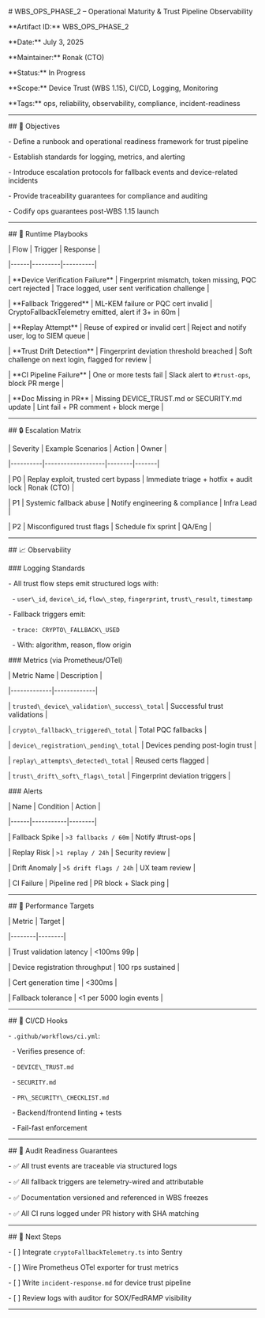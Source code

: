 \# WBS\_OPS\_PHASE\_2 – Operational Maturity \& Trust Pipeline Observability



\*\*Artifact ID:\*\* WBS\_OPS\_PHASE\_2  

\*\*Date:\*\* July 3, 2025  

\*\*Maintainer:\*\* Ronak (CTO)  

\*\*Status:\*\* In Progress  

\*\*Scope:\*\* Device Trust (WBS 1.15), CI/CD, Logging, Monitoring  

\*\*Tags:\*\* ops, reliability, observability, compliance, incident-readiness



---



\## 🎯 Objectives



\- Define a runbook and operational readiness framework for trust pipeline

\- Establish standards for logging, metrics, and alerting

\- Introduce escalation protocols for fallback events and device-related incidents

\- Provide traceability guarantees for compliance and auditing

\- Codify ops guarantees post-WBS 1.15 launch



---



\## 🔁 Runtime Playbooks



| Flow | Trigger | Response |

|------|---------|----------|

| \*\*Device Verification Failure\*\* | Fingerprint mismatch, token missing, PQC cert rejected | Trace logged, user sent verification challenge |

| \*\*Fallback Triggered\*\* | ML-KEM failure or PQC cert invalid | CryptoFallbackTelemetry emitted, alert if 3+ in 60m |

| \*\*Replay Attempt\*\* | Reuse of expired or invalid cert | Reject and notify user, log to SIEM queue |

| \*\*Trust Drift Detection\*\* | Fingerprint deviation threshold breached | Soft challenge on next login, flagged for review |

| \*\*CI Pipeline Failure\*\* | One or more tests fail | Slack alert to `#trust-ops`, block PR merge |

| \*\*Doc Missing in PR\*\* | Missing DEVICE\_TRUST.md or SECURITY.md update | Lint fail + PR comment + block merge |



---



\## 🔒 Escalation Matrix



| Severity | Example Scenarios | Action | Owner |

|----------|-------------------|--------|-------|

| P0 | Replay exploit, trusted cert bypass | Immediate triage + hotfix + audit lock | Ronak (CTO) |

| P1 | Systemic fallback abuse | Notify engineering \& compliance | Infra Lead |

| P2 | Misconfigured trust flags | Schedule fix sprint | QA/Eng |



---



\## 📈 Observability



\### Logging Standards



\- All trust flow steps emit structured logs with:

&nbsp; - `user\_id`, `device\_id`, `flow\_step`, `fingerprint`, `trust\_result`, `timestamp`

\- Fallback triggers emit:

&nbsp; - `trace: CRYPTO\_FALLBACK\_USED`

&nbsp; - With: algorithm, reason, flow origin



\### Metrics (via Prometheus/OTel)



| Metric Name | Description |

|-------------|-------------|

| `trusted\_device\_validation\_success\_total` | Successful trust validations |

| `crypto\_fallback\_triggered\_total` | Total PQC fallbacks |

| `device\_registration\_pending\_total` | Devices pending post-login trust |

| `replay\_attempts\_detected\_total` | Reused certs flagged |

| `trust\_drift\_soft\_flags\_total` | Fingerprint deviation triggers |



\### Alerts



| Name | Condition | Action |

|------|-----------|--------|

| Fallback Spike | `>3 fallbacks / 60m` | Notify #trust-ops |

| Replay Risk | `>1 replay / 24h` | Security review |

| Drift Anomaly | `>5 drift flags / 24h` | UX team review |

| CI Failure | Pipeline red | PR block + Slack ping |



---



\## 🧪 Performance Targets



| Metric | Target |

|--------|--------|

| Trust validation latency | <100ms 99p |

| Device registration throughput | 100 rps sustained |

| Cert generation time | <300ms |

| Fallback tolerance | <1 per 5000 login events |



---



\## 🔄 CI/CD Hooks



\- `.github/workflows/ci.yml`:

&nbsp; - Verifies presence of:

&nbsp;   - `DEVICE\_TRUST.md`

&nbsp;   - `SECURITY.md`

&nbsp;   - `PR\_SECURITY\_CHECKLIST.md`

&nbsp; - Backend/frontend linting + tests

&nbsp; - Fail-fast enforcement



---



\## 🧾 Audit Readiness Guarantees



\- ✅ All trust events are traceable via structured logs

\- ✅ All fallback triggers are telemetry-wired and attributable

\- ✅ Documentation versioned and referenced in WBS freezes

\- ✅ All CI runs logged under PR history with SHA matching



---



\## 📘 Next Steps



\- \[ ] Integrate `cryptoFallbackTelemetry.ts` into Sentry

\- \[ ] Wire Prometheus OTel exporter for trust metrics

\- \[ ] Write `incident-response.md` for device trust pipeline

\- \[ ] Review logs with auditor for SOX/FedRAMP visibility



---



